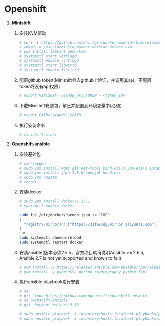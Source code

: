 # Openshift

1. **Minishift**

   1. 安装KVM驱动
      ```bash 
      # curl -L https://github.com/dhiltgen/docker-machine-kvm/releases/download/v0.7.0/docker-machine-driver-kvm -o /usr/local/bin/docker-machine-driver-kvm
      # chmod +x /usr/local/bin/docker-machine-driver-kvm
      # yum install libvirt qemu-kvm
      # systemctl start virtlogd
      # systemctl enable virtlogd
      # systemctl start libvirtd
      # systemctl enable libvirtd
      ```
   
   2. 配置github token(Minishift会去github上验证，并调用其api，不配置token将没有api权限)
      ```bash
      # export MINISHIFT_GITHUB_API_TOKEN = <token_ID>
      ```
      
   3. 下载Minishift安装包，解压并配置到环境变量中(必须)
      ```bash
      # export PATH="$(pwd)":$PATH
      ```
   
   4. 执行安装命令
      ```bash
      # minishift start
      ```
      
2. **Openshift-ansible**
   1. 安装基础包
      ```bash 
      # ssh-keygen
      # sudo yum install wget git net-tools bind-utils yum-utils iptables-services bridge-utils bash-completion kexec-tools sos psacct
      # sudo yum install java-1.8.0-openjdk-headless
      # sudo yum update
      # reboot
      ```
   2. 安装docker
      ```bash 
      # sudo yum install docker-1.13.1
      # systemctl enable docker
      ```
      
      ```bash 
      sudo tee /etc/docker/daemon.json <<-'EOF'
      {
        "registry-mirrors": ["https://31f62odg.mirror.aliyuncs.com"]
      }
      EOF
      sudo systemctl daemon-reload
      sudo systemctl restart docker
      ```
      
   3. 安装ansible(版本必须2.6.5，官方项目明确说明Ansible >= 2.6.5, Ansible 2.7 is not yet supported and known to fail)
      ```bash 
      # yum install -y https://releases.ansible.com/ansible/rpm/release/epel-7-x86_64/ansible-2.6.5-1.el7.ans.noarch.rpm
      # yum install -y pyOpenSSL python-cryptography python-lxml
      ```
   
   4. 执行ansible playbook进行安装
      ```bash 
      # cd~
      # git clone https://github.com/openshift/openshift-ansible
      # cd openshift-ansible
      # git checkout release-3.10
      
      # sudo ansible-playbook -i inventory/hosts.localhost playbooks/prerequisites.yml
      # sudo ansible-playbook -i inventory/hosts.localhost playbooks/deploy_cluster.yml
      ```